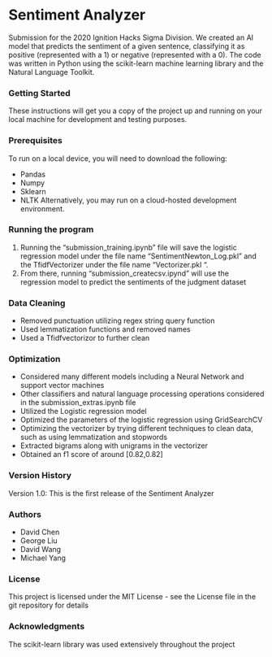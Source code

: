 # Sentiment Analyzer
Submission for the 2020 Ignition Hacks Sigma Division. We created an AI model that predicts the sentiment of a given sentence, classifying it as positive (represented with a 1) or negative (represented with a 0). The code was written in Python using the scikit-learn machine learning library and the Natural Language Toolkit.
### Getting Started
These instructions will get you a copy of the project up and running on your local machine for development and testing purposes.
### Prerequisites
To run on a local device, you will need to download the following:
- Pandas
- Numpy
- Sklearn
- NLTK
Alternatively, you may run on a cloud-hosted development environment.
### Running the program
1. Running the “submission_training.ipynb” file will save the logistic regression model under the file name “SentimentNewton_Log.pkl” and the TfidfVectorizer under the file name “Vectorizer.pkl “.
2. From there, running “submission_createcsv.ipynd” will use the regression model to predict the sentiments of the judgment dataset 
### Data Cleaning
- Removed punctuation utilizing regex string query function
- Used lemmatization functions and removed names
- Used a Tfidfvectorizor to further clean
### Optimization
- Considered many different models including a Neural Network and support vector machines
- Other classifiers and natural language processing operations considered in the submission_extras.ipynb file
- Utilized the Logistic regression model
- Optimized the parameters of the logistic regression using GridSearchCV
- Optimizing the vectorizer by trying different techniques to clean data, such as using lemmatization and stopwords
- Extracted bigrams along with unigrams in the vectorizer
- Obtained an f1 score of around [0.82,0.82]

### Version History
Version 1.0: This is the first release of the Sentiment Analyzer
### Authors
- David Chen
- George Liu
- David Wang
- Michael Yang
### License
This project is licensed under the MIT License - see the License file in the git repository for details
### Acknowledgments
The scikit-learn library was used extensively throughout the project

